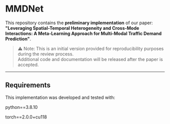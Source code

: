 # MMDNet

This repository contains the **preliminary implementation** of our paper:  
**"Leveraging Spatial-Temporal Heterogeneity and Cross-Mode Interactions: A Meta-Learning Approach for Multi-Modal Traffic Demand Prediction"**.

> ⚠️ Note: This is an initial version provided for reproducibility purposes during the review process.  
> Additional code and documentation will be released after the paper is accepted.

---

## Requirements

This implementation was developed and tested with:

python==3.8.10

torch==2.0.0+cu118
